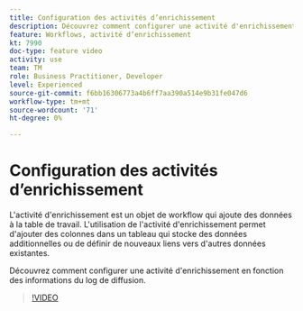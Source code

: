 ```yaml
---
title: Configuration des activités d’enrichissement
description: Découvrez comment configurer une activité d'enrichissement en fonction des informations du log de diffusion.
feature: Workflows, activité d’enrichissement
kt: 7990
doc-type: feature video
activity: use
team: TM
role: Business Practitioner, Developer
level: Experienced
source-git-commit: f6bb16306773a4b6ff7aa390a514e9b31fe047d6
workflow-type: tm+mt
source-wordcount: '71'
ht-degree: 0%

---
```



# Configuration des activités d’enrichissement

L&#39;activité d&#39;enrichissement est un objet de workflow qui ajoute des données à la table de travail. L&#39;utilisation de l&#39;activité d&#39;enrichissement permet d&#39;ajouter des colonnes dans un tableau qui stocke des données additionnelles ou de définir de nouveaux liens vers d&#39;autres données existantes.

Découvrez comment configurer une activité d&#39;enrichissement en fonction des informations du log de diffusion.

>[!VIDEO](https://video.tv.adobe.com/v/25193?quality=12)
